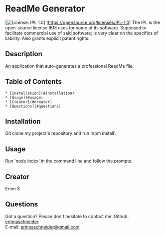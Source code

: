 # ReadMe Generator
  [![License: IPL 1.0](https://img.shields.io/badge/License-IPL_1.0-blue.svg)]
  (https://opensource.org/licenses/IPL-1.0)
  The IPL is the open-source license IBM uses for some of its software. 
    Supposed to facilitate commercial use of said software; is very clear on the specifics of liability. 
    Also grants explicit patent rights.

  ## Description
  An application that auto-generates a professional ReadMe file.

  ## Table of Contents

    * [Installation](#installation)
    * [Usage](#usage)
    * [Creator](#creator)
    * [Questions](#questions)
  
## Installation
  Git clone my project's repository and run 'npm install'.
  
## Usage
  Run 'node index' in the command line and follow the prompts.
  
## Creator
  Erinn S
  
## Questions
Got a question? Please don't hesitate to contact me! 
Github:
  <a href='https://github.com/erinnaschneider'>erinnaschneider</a><br>
E-mail:
  <a href='mailto:erinnaschneider@gmail.com'>erinnaschneider@gmail.com</a>